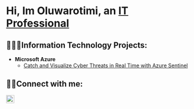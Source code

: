 # Hi, Im Oluwarotimi, an [IT Professional](https://www.linkedin.com/in/oluwarotimi-oshungboye-8173b7243/)
<h2>👨🏾‍💻Information Technology Projects:</h2>

  - <b>Microsoft Azure</b>
    - [Catch and Visualize Cyber Threats in Real Time with Azure Sentinel](https://github.com/oluosh/Catch-and-Visualize-Cyber-Threats-in-Real-Time-with-Azure-Sentinel)
<h2>🤳🏾Connect with me:</h2> 


[<img align="left" alt="Olu | LinkedIn" width="22px" src="https://cdn.jsdelivr.net/npm/simple-icons@v3/icons/linkedin.svg" />][linkedin]



[linkedin]: https://linkedin.com/in/
